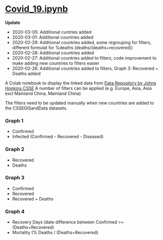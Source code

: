 

# [Covid_19.ipynb](https://github.com/flow4u/public/blob/master/Covid_19.ipynb)

**Update**
- 2020-03-05: Additional cuntries added
- 2020-03-01: Additional countries added
- 2020-02-29: Additional countries added, some regrouping for filters, different formulat for %deaths (deaths/(deaths+recovered))
- 2020-02-28: Additional countries added
- 2020-02-27: Additional countries added to filters, code improvement to make adding new countries to filters easier
- 2020-02-26: Additional countries added to filters, Graph 3: Recovered + Deaths added

A Colab notebook to display the linked data from [Data Repository by Johns Hopkins CSSE](https://github.com/CSSEGISandData/COVID-19)
A number of filters can be applied (e.g. Europe, Asia, Asia excl Mainland China, Mainland China)

The filters need to be updated manually when new countries are added to the CSSEGISandData datasets.

### Graph 1
- Confirmed
- Infected (Confirmed - Recovered - Diseased)
### Graph 2
- Recovered
- Deaths
### Graph 3
- Confirmed
- Recovered
- Recovered + Deaths
### Graph 4
- Recovery Days (date difference between Confirmed >= (Deaths+Recovered)
- Mortality (% Deaths / (Deaths+Recovered)
